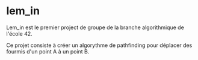 # lem_in

Lem_in est le premier project de groupe de la branche algorithmique de l'école 42.

Ce projet consiste à créer un algorythme de pathfinding pour déplacer des fourmis d'un point A à un point B.
